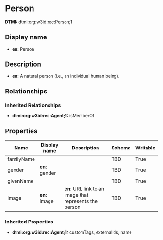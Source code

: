 # Person
**DTMI:** dtmi:org:w3id:rec:Person;1
## Display name
- **en:** Person
## Description
- **en:** A natural person (i.e., an individual human being).
## Relationships
### Inherited Relationships
* **dtmi:org:w3id:rec:Agent;1:** isMemberOf
## Properties
|Name|Display name|Description|Schema|Writable|
|-|-|-|-|-|
|familyName|||TBD|True|
|gender|**en**: gender||TBD|True|
|givenName|||TBD|True|
|image|**en**: image|**en**: URL link to an image that represents the person.|TBD|True|
### Inherited Properties
* **dtmi:org:w3id:rec:Agent;1:** customTags, externalIds, name
